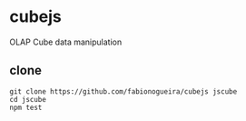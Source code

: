 # cubejs
OLAP Cube data manipulation

## clone
```
git clone https://github.com/fabionogueira/cubejs jscube
cd jscube
npm test
```
